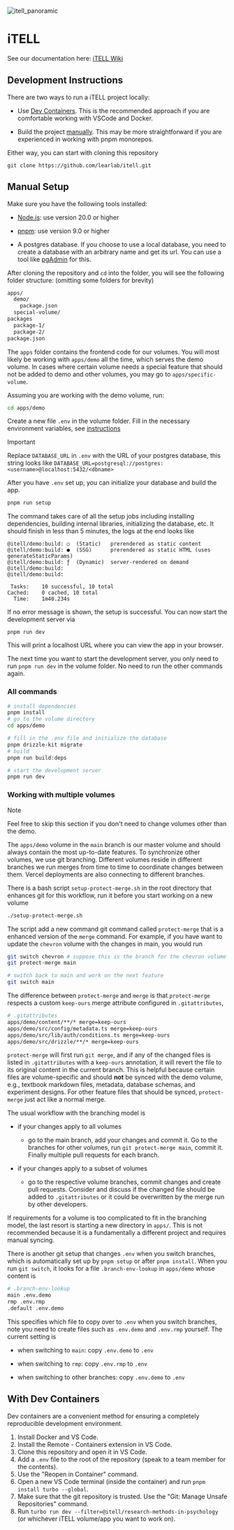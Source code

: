 ![itell_panoramic](https://github.com/user-attachments/assets/97897488-c989-4856-98b6-62abb33985b9)

# iTELL

See our documentation here:
[iTELL Wiki](https://github.com/learlab/itell-strapi-demo/wiki)

## Development Instructions

There are two ways to run a iTELL project locally:

- Use [Dev Containers](#with-dev-containers). This is the recommended approach
  if you are comfortable working with VSCode and Docker.

- Build the project [manually](#manual-setup). This may be more straightforward
  if you are experienced in working with pnpm monorepos.

Either way, you can start with cloning this repository

```
git clone https://github.com/learlab/itell.git
```

## Manual Setup

Make sure you have the following tools installed:

- [Node.js](https://nodejs.org/en/download/): use version 20.0 or higher

- [pnpm](https://pnpm.io/installation): use version 9.0 or higher

- A postgres database. If you choose to use a local database, you need to create
  a database with an arbitrary name and get its url. You can use a tool like
  [pgAdmin](https://www.pgadmin.org/) for this.

After cloning the repository and `cd` into the folder, you will see the
following folder structure: (omitting some folders for brevity)

```bash
apps/
  demo/
    package.json
  special-volume/
packages
  package-1/
  package-2/
package.json
```

The `apps` folder contains the frontend code for our volumes. You will most
likely be working with `apps/demo` all the time, which serves the demo volume.
In cases where certain volume needs a special feature that should not be added
to demo and other volumes, you may go to `apps/specific-volume`.

Assuming you are working with the demo volume, run:

```bash
cd apps/demo
```

Create a new file `.env` in the volume folder. Fill in the necessary environment
variables, see [instructions](./vercel.md)

> [!IMPORTANT]
>
> Replace `DATABASE_URL` in `.env` with the URL of your postgres database, this
> string looks like
> `DATABASE_URL=postgresql://postgres:<username>@localhost:5432/<dbname>`

After you have `.env` set up, you can initialize your database and build the
app.

```bash
pnpm run setup
```

The command takes care of all the setup jobs including installing dependencies,
building internal libraries, initializing the database, etc. It should finish in
less than 5 minutes, the logs at the end looks like

```
@itell/demo:build: ○  (Static)   prerendered as static content
@itell/demo:build: ●  (SSG)      prerendered as static HTML (uses generateStaticParams)
@itell/demo:build: ƒ  (Dynamic)  server-rendered on demand
@itell/demo:build:
@itell/demo:build:

 Tasks:    10 successful, 10 total
Cached:    0 cached, 10 total
  Time:    1m40.234s
```

If no error message is shown, the setup is successful. You can now start the
development server via

```
pnpm run dev
```

This will print a localhost URL where you can view the app in your browser.

The next time you want to start the development server, you only need to run
`pnpm run dev` in the volume folder. No need to run the other commands again.

### All commands

```bash
# install dependencies
pnpm install
# go to the volume directory
cd apps/demo

# fill in the .env file and initialize the database
pnpm drizzle-kit migrate
# build
pnpm run build:deps

# start the development server
pnpm run dev
```

### Working with multiple volumes

> [!NOTE]
>
> Feel free to skip this section if you don't need to change volumes other than
> the demo.

The `apps/demo` volume in the `main` branch is our master volume and should
always contain the most up-to-date features. To synchronize other volumes, we
use git branching. Different volumes reside in different branches we run merges
from time to time to coordinate changes between them. Vercel deployments are
also connecting to different branches.

There is a bash script `setup-protect-merge.sh` in the root directory that
enhances git for this workflow, run it before you start working on a new volume

```bash
./setup-protect-merge.sh
```

The script add a new command git command called `protect-merge` that is a
enhanced version of the `merge` command. For example, if you have want to update
the `chevron` volume with the changes in main, you would run

```bash
git switch chevron # suppose this is the branch for the chevron volume
git protect-merge main

# switch back to main and work on the next feature
git switch main
```

The difference between `protect-merge` and `merge` is that `protect-merge`
respects a custom `keep-ours` merge attribute configured in `.gitattributes`,

```bash
# .gitattributes
apps/demo/content/**/* merge=keep-ours
apps/demo/src/config/metadata.ts merge=keep-ours
apps/demo/src/lib/auth/conditions.ts merge=keep-ours
apps/demo/src/drizzle/**/* merge=keep-ours
```

`protect-merge` will first run `git merge`, and if any of the changed files is
listed in `.gitattributes` with a `keep-ours` annotation, it will revert the
file to its original content in the current branch. This is helpful because
certain files are volume-specific and should **not** be synced with the demo
volume, e.g., textbook markdown files, metadata, database schemas, and
experiment designs. For other feature files that should be synced,
`protect-merge` just act like a normal merge.

The usual workflow with the branching model is

- if your changes apply to all volumes

  - go to the main branch, add your changes and commit it. Go to the branches
    for other volumes, run `git protect-merge main`, commit it. Finally multiple
    pull requests for each branch.

- if your changes apply to a subset of volumes

  - go to the respective volume branches, commit changes and create pull
    requests. Consider and discuss if the changed file should be added to
    `.gitattributes` or it could be overwritten by the merge run by other
    developers.

If requirements for a volume is too complicated to fit in the branching model,
the last resort is starting a new directory in `apps/`. This is not recommended
because it is a fundamentally a different project and requires manual syncing.

There is another git setup that changes `.env` when you switch branches, which
is automatically set up by `pnpm setup` or after `pnpm install`. When you run
`git switch`, it looks for a file `.branch-env-lookup` in `apps/demo` whose
content is

```bash
# .branch-env-lookup
main .env.demo
rmp .env.rmp
.default .env.demo
```

This specifies which file to copy over to `.env` when you switch branches, note
you need to create files such as `.env.demo` and `.env.rmp` yourself. The
current setting is

- when switching to `main`: copy `.env.demo` to `.env`

- when switching to `rmp`: copy `.env.rmp` to `.env`

- when switching to other branches: copy `.env.demo` to `.env`

## With Dev Containers

Dev containers are a convenient method for ensuring a completely reproducible
development environment.

1. Install Docker and VS Code.
2. Install the Remote - Containers extension in VS Code.
3. Clone this repository and open it in VS Code.
4. Add a `.env` file to the root of the repository (speak to a team member for
   the contents).
5. Use the "Reopen in Container" command.
6. Open a new VS Code terminal (inside the container) and run
   `pnpm install turbo --global`.
7. Make sure that the git repository is trusted. Use the "Git: Manage Unsafe
   Repositories" command.
8. Run `turbo run dev --filter=@itell/research-methods-in-psychology` (or
   whichever iTELL volume/app you want to work on).
